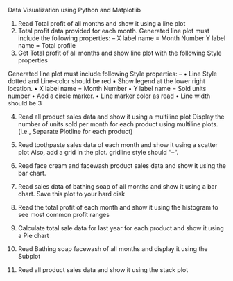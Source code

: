Data Visualization using Python and Matplotlib 
1.	Read Total profit of all months and show it using a line plot
2.	Total profit data provided for each month. Generated line plot must include the following properties: –
X label name = Month Number
Y label name = Total profile
3.	Get Total profit of all months and show line plot with the following Style properties

   Generated line plot must include following Style properties: –
  •	Line Style dotted and Line-color should be red
  •	Show legend at the lower right location.
  •	X label name = Month Number
  •	Y label name = Sold units number
  •	Add a circle marker.
  •	Line marker color as read
  •	Line width should be 3
 
4.	Read all product sales data and show it  using a multiline plot
   Display the number of units sold per month for each product using multiline plots. (i.e., Separate Plotline for each product)

 
5.	Read toothpaste sales data of each month and show it using a scatter plot
   Also, add a grid in the plot. gridline style should “–“.

6.	Read face cream and facewash product sales data and show it using the bar chart.

7.	Read sales data of bathing soap of all months and show it using a bar chart. Save this plot to your hard disk
 
8.	Read the total profit of each month and show it using the histogram to see most common profit ranges

9.	Calculate total sale data for last year for each product and show it using a Pie chart


10.	Read Bathing soap facewash of all months and display it using the Subplot

11.	Read all product sales data and show it using the stack plot


 



